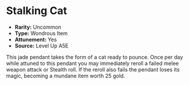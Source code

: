 
# Stalking Cat

* **Rarity:** Uncommon
* **Type:** Wondrous Item
* **Attunement:** Yes
* **Source:** Level Up A5E


This jade pendant takes the form of a cat ready to pounce. Once per day while attuned to this pendant you may immediately reroll a failed melee weapon attack or Stealth roll. If the reroll also fails the pendant loses its magic, becoming a mundane item worth 25 gold.
